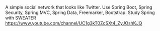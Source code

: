 A simple social network that looks like Twitter.
Use Spring Boot, Spring Security, Spring MVC, Spring Data, Freemarker, Bootstrap.
Study Spring with SWEATER https://www.youtube.com/channel/UC1g3kT0ZcSXt4_ZyJOshKJQ
